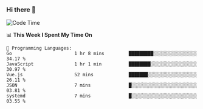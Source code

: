 ### Hi there 👋

<!--
**CrazyCollin/crazycollin** is a ✨ _special_ ✨ repository because its `README.md` (this file) appears on your GitHub profile.

Here are some ideas to get you started:

- 🔭 I’m currently working on ...
- 🌱 I’m currently learning ...
- 👯 I’m looking to collaborate on ...
- 🤔 I’m looking for help with ...
- 💬 Ask me about ...
- 📫 How to reach me: ...
- 😄 Pronouns: ...
- ⚡ Fun fact: ...
-->

<!--START_SECTION:waka-->
![Code Time](http://img.shields.io/badge/Code%20Time-555%20hrs%2017%20mins-blue)

📊 **This Week I Spent My Time On** 

```text
💬 Programming Languages: 
Go                       1 hr 8 mins         █████████░░░░░░░░░░░░░░░░   34.17 % 
JavaScript               1 hr 1 min          ████████░░░░░░░░░░░░░░░░░   30.97 % 
Vue.js                   52 mins             ███████░░░░░░░░░░░░░░░░░░   26.11 % 
JSON                     7 mins              █░░░░░░░░░░░░░░░░░░░░░░░░   03.81 % 
systemd                  7 mins              █░░░░░░░░░░░░░░░░░░░░░░░░   03.55 % 
```


<!--END_SECTION:waka-->
